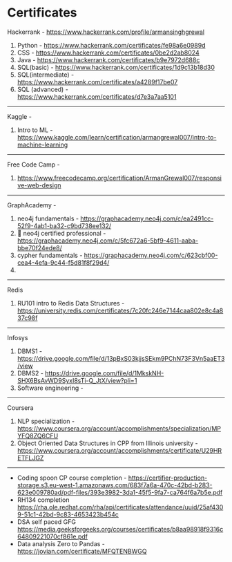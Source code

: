 # Certificates

Hackerrank - https://www.hackerrank.com/profile/armansinghgrewal <br>
1. Python - https://www.hackerrank.com/certificates/fe98a6e0989d <br>
2. CSS - https://www.hackerrank.com/certificates/0be2d2ab8024 <br>
3. Java - https://www.hackerrank.com/certificates/b9e7972d688c <br>
4. SQL(basic) - https://www.hackerrank.com/certificates/1d9c13b18d30 <br>
5. SQL(intermediate) - https://www.hackerrank.com/certificates/a4289f17be07 <br>
6. SQL (advanced) -  https://www.hackerrank.com/certificates/d7e3a7aa5101 <br>


----------------------------------------------------------------------------------------
Kaggle -  <br>
1. Intro to ML - https://www.kaggle.com/learn/certification/armangrewal007/intro-to-machine-learning <br>

---------------------------------------------------------------------------------------- 
Free Code Camp -  <br>
1. https://www.freecodecamp.org/certification/ArmanGrewal007/responsive-web-design <br>

-----------------------------------
GraphAcademy - <br>
1. neo4j fundamentals - https://graphacademy.neo4j.com/c/ea2491cc-52f9-4ab1-ba32-c9bd738ee132/
2. 🙌 neo4j certified professional - https://graphacademy.neo4j.com/c/5fc672a6-5bf9-4611-aaba-bbe70f24ede8/
3. cypher fundamentals - https://graphacademy.neo4j.com/c/623cbf00-cea4-4efa-9c44-f5d81f8f29d4/
4. 

-------------------------
Redis
1. RU101 intro to Redis Data Structures - https://university.redis.com/certificates/7c20fc246e7144caa802e8c4a837c98f

------------------------
Infosys
1. DBMS1 - https://drive.google.com/file/d/13pBxS03kjjsSEkm9PChN73F3Vn5aaET3/view
2. DBMS2 - https://drive.google.com/file/d/1MkskNH-SHX6BsAvWD9SyxI8sTi-Q_JtX/view?pli=1
3. Software engineering - 
-----------------------
Coursera
1. NLP specialization - https://www.coursera.org/account/accomplishments/specialization/MPYFQ8ZQ6CFU
2. Object Oriented Data Structures in CPP from Illinois university - https://www.coursera.org/account/accomplishments/certificate/U29HRETFLJGZ
-----------------------
- Coding spoon CP course completion - https://certifier-production-storage.s3.eu-west-1.amazonaws.com/683f7a6a-470c-42bd-b283-623e009780ad/pdf-files/393e3982-3da1-45f5-9fa7-ca764f6a7b5e.pdf
- RH134 completion https://rha.ole.redhat.com/rha/api/certificates/attendance/uuid/25af4309-51c1-42bd-9c83-4653423b454c
- DSA self paced GFG https://media.geeksforgeeks.org/courses/certificates/b8aa98918f9316c64809221070cf861e.pdf
- Data analysis Zero to Pandas - https://jovian.com/certificate/MFQTENBWGQ
